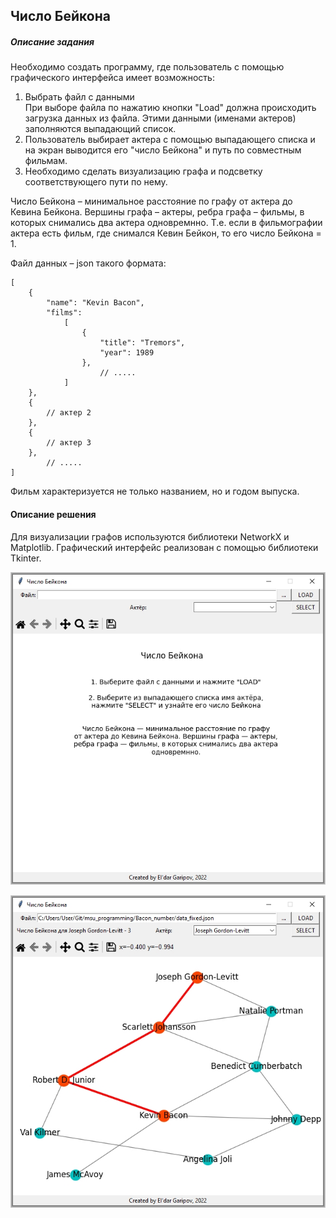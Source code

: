 ## Число Бейкона
##### Описание задания

Необходимо создать программу, где пользователь с помощью графического интерфейса имеет возможность:  
1. Выбрать файл с данными  
При выборе файла по нажатию кнопки "Load" должна происходить загрузка данных из файла. Этими данными (именами актеров) заполняются выпадающий список.  
2. Пользователь выбирает актера с помощью выпадающего списка и на экран выводится его "число Бейкона" и путь по совместным фильмам.  
3. Необходимо сделать визуализацию графа и подсветку соответствующего пути по нему.  

Число Бейкона – минимальное расстояние по графу от актера до Кевина Бейкона. Вершины графа – актеры, ребра графа – фильмы, в которых снимались два актера одновремнно. Т.е. если в фильмографии актера есть фильм, где снимался Кевин Бейкон, то его число Бейкона = 1.  

Файл данных – json такого формата:

```json5
[
    {
        "name": "Kevin Bacon",
        "films":
            [
                {
                    "title": "Tremors",
                    "year": 1989
                },
                    // .....
            ]
    },
    {
        // актер 2
    },
    {
        // актер 3
    },
        // .....
]
```

Фильм характеризуется не только названием, но и годом выпуска.

#### Описание решения

Для визуализации графов используются библиотеки NetworkX и Matplotlib. Графический интерфейс реализован с помощью библиотеки Tkinter.

![Скриншот запущенной программы](https://github.com/kalewala/msu_programming/raw/main/Bacon_number/Screen_1.jpg)

![Скриншот визуализации графа](https://github.com/kalewala/msu_programming/raw/main/Bacon_number/Screen_2.jpg)

